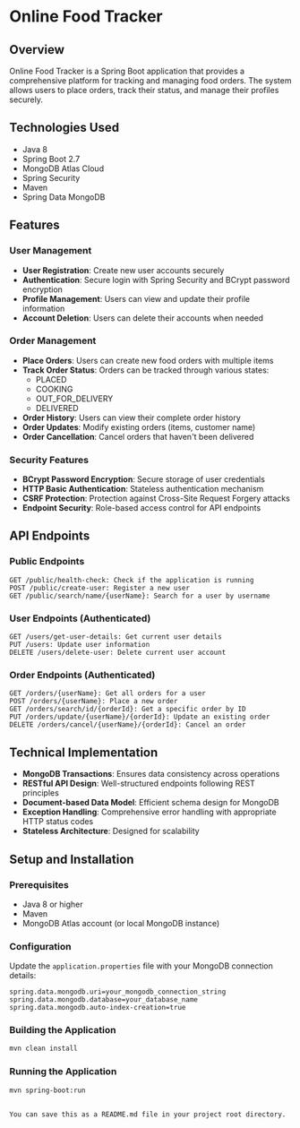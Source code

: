 
# Online Food Tracker

## Overview
Online Food Tracker is a Spring Boot application that provides a comprehensive platform for tracking and managing food orders. The system allows users to place orders, track their status, and manage their profiles securely.

## Technologies Used
- Java 8
- Spring Boot 2.7
- MongoDB Atlas Cloud
- Spring Security
- Maven
- Spring Data MongoDB

## Features

### User Management
- **User Registration**: Create new user accounts securely
- **Authentication**: Secure login with Spring Security and BCrypt password encryption
- **Profile Management**: Users can view and update their profile information
- **Account Deletion**: Users can delete their accounts when needed

### Order Management
- **Place Orders**: Users can create new food orders with multiple items
- **Track Order Status**: Orders can be tracked through various states:
  - PLACED
  - COOKING
  - OUT_FOR_DELIVERY
  - DELIVERED
- **Order History**: Users can view their complete order history
- **Order Updates**: Modify existing orders (items, customer name)
- **Order Cancellation**: Cancel orders that haven't been delivered

### Security Features
- **BCrypt Password Encryption**: Secure storage of user credentials
- **HTTP Basic Authentication**: Stateless authentication mechanism
- **CSRF Protection**: Protection against Cross-Site Request Forgery attacks
- **Endpoint Security**: Role-based access control for API endpoints

## API Endpoints

### Public Endpoints
```
GET /public/health-check: Check if the application is running
POST /public/create-user: Register a new user
GET /public/search/name/{userName}: Search for a user by username
```

### User Endpoints (Authenticated)
```
GET /users/get-user-details: Get current user details
PUT /users: Update user information
DELETE /users/delete-user: Delete current user account
```

### Order Endpoints (Authenticated)
```
GET /orders/{userName}: Get all orders for a user
POST /orders/{userName}: Place a new order
GET /orders/search/id/{orderId}: Get a specific order by ID
PUT /orders/update/{userName}/{orderId}: Update an existing order
DELETE /orders/cancel/{userName}/{orderId}: Cancel an order
```

## Technical Implementation
- **MongoDB Transactions**: Ensures data consistency across operations
- **RESTful API Design**: Well-structured endpoints following REST principles
- **Document-based Data Model**: Efficient schema design for MongoDB
- **Exception Handling**: Comprehensive error handling with appropriate HTTP status codes
- **Stateless Architecture**: Designed for scalability

## Setup and Installation

### Prerequisites
- Java 8 or higher
- Maven
- MongoDB Atlas account (or local MongoDB instance)

### Configuration
Update the `application.properties` file with your MongoDB connection details:

```properties
spring.data.mongodb.uri=your_mongodb_connection_string
spring.data.mongodb.database=your_database_name
spring.data.mongodb.auto-index-creation=true
```

### Building the Application
```bash
mvn clean install
```

### Running the Application
```bash
mvn spring-boot:run
```
```

You can save this as a README.md file in your project root directory.
        

